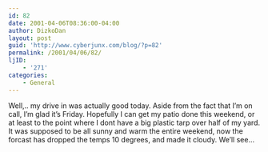 ```yaml
---
id: 82
date: 2001-04-06T08:36:00-04:00
author: DizkoDan
layout: post
guid: 'http://www.cyberjunx.com/blog/?p=82'
permalink: /2001/04/06/82/
ljID:
    - '271'
categories:
    - General
---
```


Well,.. my drive in was actually good today. Aside from the fact that I’m on call, I’m glad it’s Friday. Hopefully I can get my patio done this weekend, or at least to the point where I dont have a big plastic tarp over half of my yard. It was supposed to be all sunny and warm the entire weekend, now the forcast has dropped the temps 10 degrees, and made it cloudy. We’ll see…